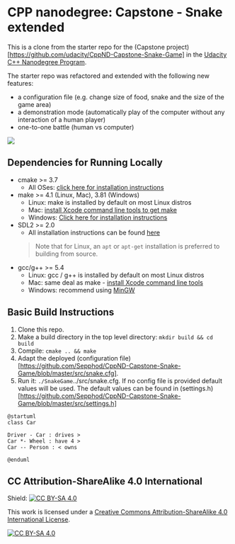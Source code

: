 # CPP nanodegree: Capstone - Snake extended

This is a clone from the starter repo for the (Capstone project)[https://github.com/udacity/CppND-Capstone-Snake-Game] in the [Udacity C++ Nanodegree Program](https://www.udacity.com/course/c-plus-plus-nanodegree--nd213).  

The starter repo was refactored and extended with the following new features:  

- a configuration file (e.g. change size of food, snake and the size of the game area)
- a demonstration mode (automatically play of the computer without any interaction of a human player)
- one-to-one battle (human vs computer)

<img src="snake_game.gif"/>  

## Dependencies for Running Locally
* cmake >= 3.7
  * All OSes: [click here for installation instructions](https://cmake.org/install/)
* make >= 4.1 (Linux, Mac), 3.81 (Windows)
  * Linux: make is installed by default on most Linux distros
  * Mac: [install Xcode command line tools to get make](https://developer.apple.com/xcode/features/)
  * Windows: [Click here for installation instructions](http://gnuwin32.sourceforge.net/packages/make.htm)
* SDL2 >= 2.0
  * All installation instructions can be found [here](https://wiki.libsdl.org/Installation)
  >Note that for Linux, an `apt` or `apt-get` installation is preferred to building from source. 
* gcc/g++ >= 5.4
  * Linux: gcc / g++ is installed by default on most Linux distros
  * Mac: same deal as make - [install Xcode command line tools](https://developer.apple.com/xcode/features/)
  * Windows: recommend using [MinGW](http://www.mingw.org/)

## Basic Build Instructions

1. Clone this repo.
2. Make a build directory in the top level directory: `mkdir build && cd build`
3. Compile: `cmake .. && make`
4. Adapt the deployed (configuration file)[https://github.com/Sepphod/CppND-Capstone-Snake-Game/blob/master/src/snake.cfg].
5. Run it: `./SnakeGame`../src/snake.cfg. If no config file is provided default values will be used. The default values can be found in (settings.h)[https://github.com/Sepphod/CppND-Capstone-Snake-Game/blob/master/src/settings.h]

```plantuml
@startuml
class Car

Driver - Car : drives >
Car *- Wheel : have 4 >
Car -- Person : < owns

@enduml
```

## CC Attribution-ShareAlike 4.0 International


Shield: [![CC BY-SA 4.0][cc-by-sa-shield]][cc-by-sa]

This work is licensed under a
[Creative Commons Attribution-ShareAlike 4.0 International License][cc-by-sa].

[![CC BY-SA 4.0][cc-by-sa-image]][cc-by-sa]

[cc-by-sa]: http://creativecommons.org/licenses/by-sa/4.0/
[cc-by-sa-image]: https://licensebuttons.net/l/by-sa/4.0/88x31.png
[cc-by-sa-shield]: https://img.shields.io/badge/License-CC%20BY--SA%204.0-lightgrey.svg
